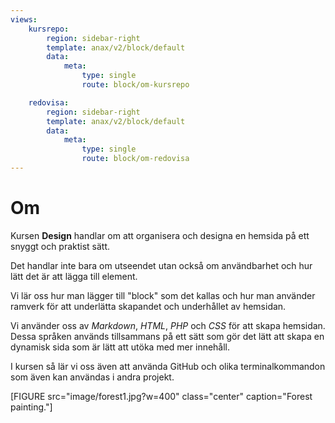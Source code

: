 ```yaml
---
views:
    kursrepo:
        region: sidebar-right
        template: anax/v2/block/default
        data:
            meta:
                type: single
                route: block/om-kursrepo

    redovisa:
        region: sidebar-right
        template: anax/v2/block/default
        data:
            meta:
                type: single
                route: block/om-redovisa
---
```

Om
=========================

Kursen __Design__ handlar om att organisera och designa en hemsida på ett snyggt och praktist sätt.

Det handlar inte bara om utseendet utan också om användbarhet och hur lätt det är att lägga till element.

Vi lär oss hur man lägger till "block" som det kallas och hur man använder ramverk för att underlätta skapandet och underhållet av hemsidan.

Vi använder oss av *Markdown*, *HTML*, *PHP* och *CSS* för att skapa hemsidan. Dessa språken används tillsammans på ett sätt som gör det lätt att skapa en dynamisk sida som är lätt att utöka med mer innehåll.

I kursen så lär vi oss även att använda GitHub och olika terminalkommandon som även kan användas i andra projekt.

[FIGURE src="image/forest1.jpg?w=400" class="center" caption="Forest painting."]
